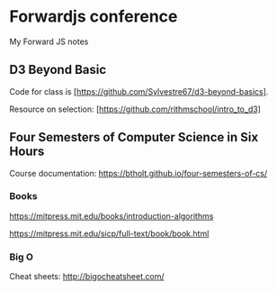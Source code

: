 # Forwardjs conference
My Forward JS notes

## D3 Beyond Basic
Code for class is [https://github.com/Sylvestre67/d3-beyond-basics].

Resource on selection: [https://github.com/rithmschool/intro_to_d3]

## Four Semesters of Computer Science in Six Hours

Course documentation: https://btholt.github.io/four-semesters-of-cs/

### Books 

https://mitpress.mit.edu/books/introduction-algorithms

https://mitpress.mit.edu/sicp/full-text/book/book.html

### Big O

Cheat sheets: http://bigocheatsheet.com/


